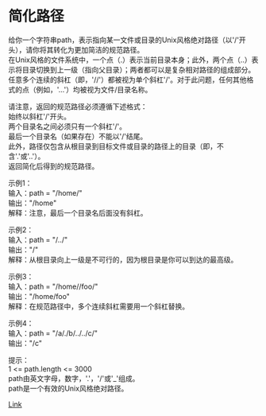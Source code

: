 <h1>简化路径</h1>

给你一个字符串path，表示指向某一文件或目录的Unix风格绝对路径（以'/'开头），请你将其转化为更加简洁的规范路径。</br>
在Unix风格的文件系统中，一个点（.）表示当前目录本身；此外，两个点（..）表示将目录切换到上一级（指向父目录）；两者都可以是复杂相对路径的组成部分。</br>
任意多个连续的斜杠（即，'//'）都被视为单个斜杠'/'。对于此问题，任何其他格式的点（例如，'...'）均被视为文件/目录名称。</br>

请注意，返回的规范路径必须遵循下述格式：</br>
始终以斜杠'/'开头。</br>
两个目录名之间必须只有一个斜杠'/'。</br>
最后一个目录名（如果存在）不能以'/'结尾。</br>
此外，路径仅包含从根目录到目标文件或目录的路径上的目录（即，不含'.'或'..'）。</br>
返回简化后得到的规范路径。</br>

示例1：</br>
输入：path = "/home/"</br>
输出："/home"</br>
解释：注意，最后一个目录名后面没有斜杠。</br>

示例2：</br>
输入：path = "/../"</br>
输出："/"</br>
解释：从根目录向上一级是不可行的，因为根目录是你可以到达的最高级。</br>

示例3：</br>
输入：path = "/home//foo/"</br>
输出："/home/foo"</br>
解释：在规范路径中，多个连续斜杠需要用一个斜杠替换。</br>

示例4：</br>
输入：path = "/a/./b/../../c/"</br>
输出："/c"</br>

提示：</br>
1 <= path.length <= 3000</br>
path由英文字母，数字，'.'，'/'或'_'组成。</br>
path是一个有效的Unix风格绝对路径。</br>

[Link](https://leetcode-cn.com/problems/simplify-path/)
